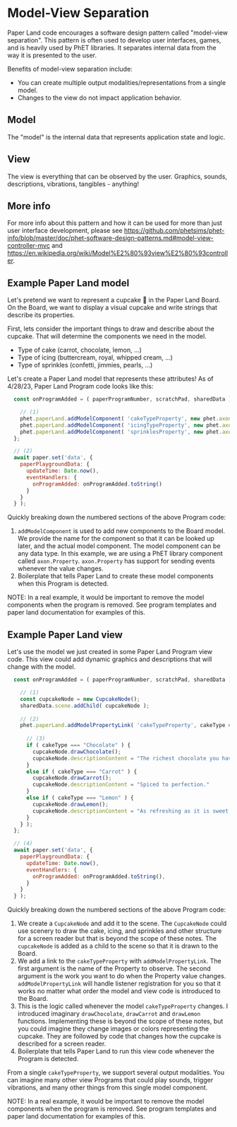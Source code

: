 # Model-View Separation

Paper Land code encourages a software design pattern called "model-view separation". This pattern
is often used to develop user interfaces, games, and is heavily used by PhET libraries. It separates internal
data from the way it is presented to the user.

Benefits of model-view separation include:

- You can create multiple output modalities/representations from a single model.
- Changes to the view do not impact application behavior.

## Model

The "model" is the internal data that represents application state and logic.

## View

The view is everything that can be observed by the user. Graphics, sounds, descriptions, vibrations, tangibles -
anything!

## More info

For more info about this pattern and how it can be used for more than just user interface development, please
see https://github.com/phetsims/phet-info/blob/master/doc/phet-software-design-patterns.md#model-view-controller-mvc
and https://en.wikipedia.org/wiki/Model%E2%80%93view%E2%80%93controller.

## Example Paper Land model

Let's pretend we want to represent a cupcake 🧁 in the Paper Land Board. On the Board, we want to display a visual cupcake
and write strings that describe its properties.

First, lets consider the important things to draw and describe about the cupcake. That will determine the components we
need in the model.

- Type of cake (carrot, chocolate, lemon, ...)
- Type of icing (buttercream, royal, whipped cream, ...)
- Type of sprinkles (confetti, jimmies, pearls, ...)

Let's create a Paper Land model that represents these attributes! As of 4/28/23, Paper Land Program code looks like this:

```js
  const onProgramAdded = ( paperProgramNumber, scratchPad, sharedData ) => {

    // (1)
    phet.paperLand.addModelComponent( 'cakeTypeProperty', new phet.axon.Property( "Chocolate" ) );
    phet.paperLand.addModelComponent( 'icingTypeProperty', new phet.axon.Property( "Buttercream" ) );
    phet.paperLand.addModelComponent( 'sprinklesProperty', new phet.axon.Property( "Confetti" ) ); 
  };

  // (2)
  await paper.set('data', {
    paperPlaygroundData: {
      updateTime: Date.now(),
      eventHandlers: {
        onProgramAdded: onProgramAdded.toString()
      }
    }
  } );
```

Quickly breaking down the numbered sections of the above Program code:

1) `addModelComponent` is used to add new components to the Board model. We provide the name for the component so that 
   it can be looked up later, and the actual model component. The model component can be any data type. In this example,
   we are using a PhET library component called `axon.Property`. `axon.Property` has support for sending events
   whenever the value changes.
2) Boilerplate that tells Paper Land to create these model components when this Program is detected.

NOTE: In a real example, it would be important to remove the model components when the program is removed. See
program templates and paper land documentation for examples of this.

## Example Paper Land view

Let's use the model we just created in some Paper Land Program view code. This view could add dynamic graphics and
descriptions that will change with the model.

```js
  const onProgramAdded = ( paperProgramNumber, scratchPad, sharedData ) => {

    // (1)
    const cupcakeNode = new CupcakeNode(); 
    sharedData.scene.addChild( cupcakeNode );
    
    // (2)
    phet.paperLand.addModelPropertyLink( 'cakeTypeProperty', cakeType => {
    
      // (3)
      if ( cakeType === "Chocolate" ) {
        cupcakeNode.drawChocolate();
        cupcakeNode.descriptionContent = "The richest chocolate you have ever tasted."
      }
      else if ( cakeType === "Carrot" ) {
        cupcakeNode.drawCarrot();
        cupcakeNode.descriptionContent = "Spiced to perfection."
      }
      else if ( cakeType === "Lemon" ) {
        cupcakeNode.drawLemon();
        cupcakeNode.descriptionContent = "As refreshing as it is sweet."
      }
    } );
  };

  // (4)
  await paper.set('data', {
    paperPlaygroundData: {
      updateTime: Date.now(),
      eventHandlers: {
        onProgramAdded: onProgramAdded.toString(),
      }
    }
  } );
```

Quickly breaking down the numbered sections of the above Program code:

1) We create a `CupcakeNode` and add it to the scene. The `CupcakeNode` could use scenery to draw the cake, icing, and
   sprinkles and other structure for a screen reader but that is beyond the scope of these notes. The `cupcakeNode` is
   added as a child to the scene so that it is drawn to the Board.
2) We add a link to the `cakeTypeProperty` with `addModelPropertyLink`. The first argument is the name of the Property
   to observe. The second argument is the work you want to do when the Property value changes. `addModelPropertyLink`
   will handle listener registration for you so that it works no matter what order the model and view code is introduced
   to the Board.
3) This is the logic called whenever the model `cakeTypeProperty` changes. I introduced
   imaginary `drawChocolate`, `drawCarrot` and `drawLemon` functions. Implementing these is beyond the scope of these
   notes, but you could imagine they change images or colors representing the cupcake. They are followed by code
   that changes how the cupcake is described for a screen reader.
4) Boilerplate that tells Paper Land to run this view code whenever the Program is detected.

From a single `cakeTypeProperty`, we support several output modalities. You can imagine many other view
Programs that could play sounds, trigger vibrations, and many other things from this single model component.

NOTE: In a real example, it would be important to remove the model components when the program is removed. See
program templates and paper land documentation for examples of this.